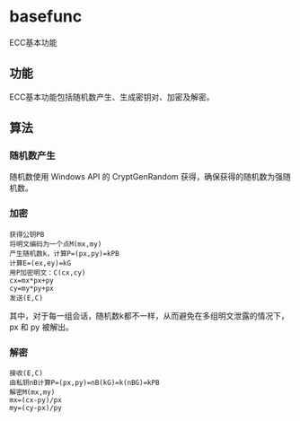 # basefunc

ECC基本功能

## 功能

ECC基本功能包括随机数产生、生成密钥对、加密及解密。

## 算法

### 随机数产生

随机数使用 Windows API 的 CryptGenRandom 获得，确保获得的随机数为强随机数。

### 加密

```plain
获得公钥PB
将明文编码为一个点M(mx,my)
产生随机数k，计算P=(px,py)=kPB
计算E=(ex,ey)=kG
用P加密明文：C(cx,cy)
cx=mx*px+py
cy=my*py+px
发送(E,C)
```

其中，对于每一组会话，随机数k都不一样，从而避免在多组明文泄露的情况下， px 和 py 被解出。

### 解密

```plain
接收(E,C)
由私钥nB计算P=(px,py)=nB(kG)=k(nBG)=kPB
解密M(mx,my)
mx=(cx-py)/px
my=(cy-px)/py
```